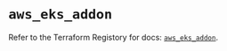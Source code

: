 # `aws_eks_addon`

Refer to the Terraform Registory for docs: [`aws_eks_addon`](https://registry.terraform.io/providers/hashicorp/aws/5.10.0/docs/resources/eks_addon).
